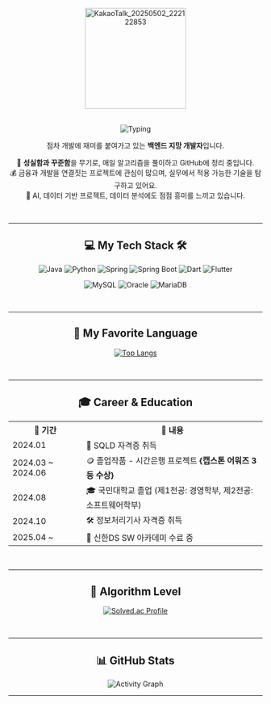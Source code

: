 
<div align="center">
<br>
<img src="https://github.com/user-attachments/assets/15ec8bb8-cc08-4d95-bf59-12e3930a8b9c" width="200" alt="KakaoTalk_20250502_222122853"/>
<br><br>

![Typing](https://readme-typing-svg.herokuapp.com?font=Fira+Code&pause=1000&color=F78A56&center=true&vCenter=true&width=435&lines=Welcome+to+my+GitHub+archive!;Back-end+Developer+in+Progress)


<p>점차 개발에 재미를 붙여가고 있는 <strong>백엔드 지망 개발자</strong>입니다.</p>



🧠 <strong>성실함과 꾸준함</strong>을 무기로, 매일 알고리즘을 풀이하고 GitHub에 정리 중입니다.  
💰 금융과 개발을 연결짓는 프로젝트에 관심이 많으며, 실무에서 적용 가능한 기술을 탐구하고 있어요.  
🤖 AI, 데이터 기반 프로젝트, 데이터 분석에도 점점 흥미를 느끼고 있습니다.

<br>

---

## 💻 My Tech Stack 🛠️
![Java](https://img.shields.io/badge/Java-ED8B00?style=for-the-badge&logo=openjdk&logoColor=white) 
![Python](https://img.shields.io/badge/Python-3776AB?style=for-the-badge&logo=python&logoColor=white)
![Spring](https://img.shields.io/badge/Spring-6DB33F?style=for-the-badge&logo=spring&logoColor=white)
![Spring Boot](https://img.shields.io/badge/Spring%20Boot-6DB33F?style=for-the-badge&logo=springboot&logoColor=white)
![Dart](https://img.shields.io/badge/Dart-0175C2?style=for-the-badge&logo=dart&logoColor=white)
![Flutter](https://img.shields.io/badge/Flutter-02569B?style=for-the-badge&logo=flutter&logoColor=white)

![MySQL](https://img.shields.io/badge/MySQL-00000F?style=for-the-badge&logo=mysql&logoColor=white)
![Oracle](https://img.shields.io/badge/Oracle-F80000?style=for-the-badge&logo=oracle&logoColor=white)
![MariaDB](https://img.shields.io/badge/MariaDB-003545?style=for-the-badge&logo=mariadb&logoColor=white)

<br>

---

## 🌟 My Favorite Language

[![Top Langs](https://github-readme-stats.vercel.app/api/top-langs/?username=sunJ0120&layout=compact&theme=tokyonight)](https://github.com/anuraghazra/github-readme-stats)

<br>

---

## 🎓 Career & Education

<table align="center">
  <tr>
    <th>📅 기간</th>
    <th>📌 내용</th>
  </tr>
  <tr>
    <td>2024.01</td>
    <td>📜 SQLD 자격증 취득</td>
  </tr>
  <tr>
    <td>2024.03 ~ 2024.06</td>
    <td>🪙 졸업작품 - 시간은행 프로젝트 <strong>{캡스톤 어워즈 3등 수상}</strong></td>
  </tr>
  <tr>
    <td>2024.08</td>
    <td>🎓 국민대학교 졸업 (제1전공: 경영학부, 제2전공: 소프트웨어학부)</td>
  </tr>
  <tr>
    <td>2024.10</td>
    <td>🛠 정보처리기사 자격증 취득</td>
  </tr>
  <tr>
    <td>2025.04 ~</td>
    <td>🏫 신한DS SW 아카데미 수료 중</td>
  </tr>
</table>

<br>

---

## 🧩 Algorithm Level

[![Solved.ac Profile](http://mazassumnida.wtf/api/v2/generate_badge?boj=sspure123)](https://solved.ac/sspure123)  

<br>

---

## 📊 GitHub Stats

![Activity Graph](https://github-readme-activity-graph.vercel.app/graph?username=sunJ0120&theme=tokyo-night&hide_border=true)

---

</div>

